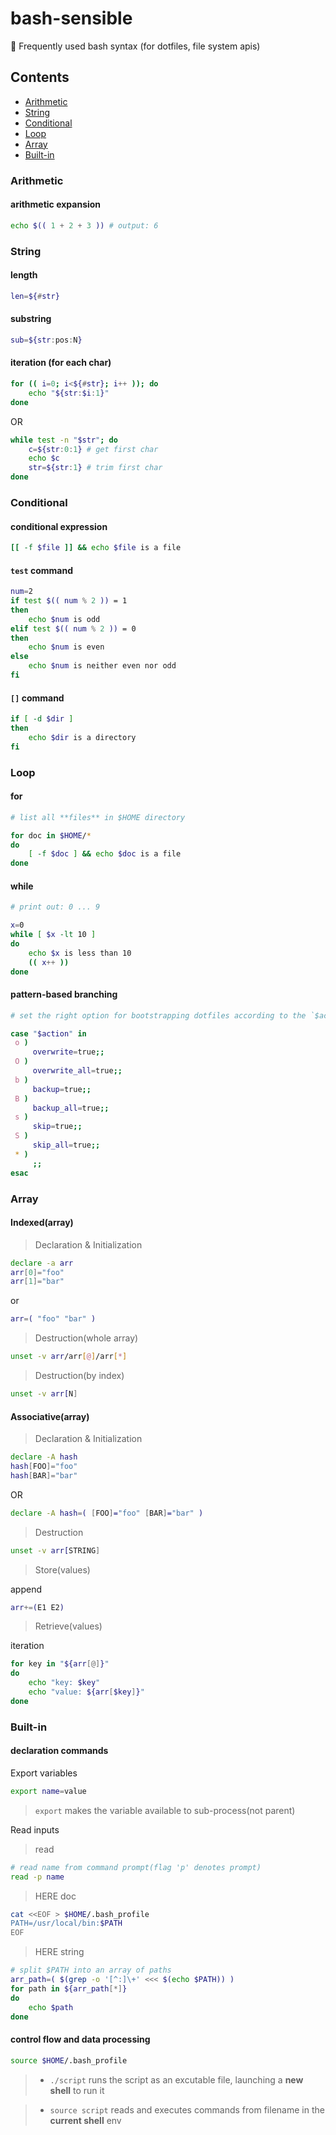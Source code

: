 # bash-sensible

🍳 Frequently used bash syntax (for dotfiles, file system apis)


## Contents

* [Arithmetic](#arithmetic)
* [String](#string)
* [Conditional](#conditional)
* [Loop](#loop)
* [Array](#array)
* [Built-in](#built-in)


### Arithmetic

#### arithmetic expansion

```bash
echo $(( 1 + 2 + 3 )) # output: 6
```

### String

#### length

```bash
len=${#str}
```

#### substring

```bash
sub=${str:pos:N}
```

#### iteration (for each char)

```bash
for (( i=0; i<${#str}; i++ )); do
    echo "${str:$i:1}"
done
```

OR

```bash
while test -n "$str"; do
    c=${str:0:1} # get first char
    echo $c
    str=${str:1} # trim first char
done
```

### Conditional

#### conditional expression

```bash
[[ -f $file ]] && echo $file is a file
```

#### `test` command

```bash
num=2
if test $(( num % 2 )) = 1
then
    echo $num is odd
elif test $(( num % 2 )) = 0
then
    echo $num is even
else
    echo $num is neither even nor odd
fi
```

#### `[]` command

```bash
if [ -d $dir ]
then
    echo $dir is a directory
fi
```

### Loop

#### for

```bash
# list all **files** in $HOME directory

for doc in $HOME/*
do
    [ -f $doc ] && echo $doc is a file
done
```

#### while

```bash
# print out: 0 ... 9

x=0
while [ $x -lt 10 ]
do
    echo $x is less than 10
    (( x++ ))
done
```

#### pattern-based branching

```bash
# set the right option for bootstrapping dotfiles according to the `$action`

case "$action" in
 o )
     overwrite=true;;
 O )
     overwrite_all=true;;
 b )
     backup=true;;
 B )
     backup_all=true;;
 s )
     skip=true;;
 S )
     skip_all=true;;
 * )
     ;;
esac
```

### Array

#### Indexed(array)

> Declaration & Initialization

```bash
declare -a arr
arr[0]="foo"
arr[1]="bar"
```
or

```bash
arr=( "foo" "bar" )
```

> Destruction(whole array)

```bash
unset -v arr/arr[@]/arr[*]
```

> Destruction(by index)

```bash
unset -v arr[N]
```

#### Associative(array)

> Declaration & Initialization

```bash
declare -A hash
hash[FOO]="foo"
hash[BAR]="bar"
```

OR

```bash
declare -A hash=( [FOO]="foo" [BAR]="bar" )
```

> Destruction

```bash
unset -v arr[STRING]
```

> Store(values)

append

```bash
arr+=(E1 E2)
``` 

> Retrieve(values)

iteration

```bash
for key in "${arr[@]}"
do
    echo "key: $key"
    echo "value: ${arr[$key]}"
done
```

### Built-in

#### declaration commands

Export variables

```bash
export name=value
```

> `export` makes the variable available to sub-process(not parent)

Read inputs

> read

```bash
# read name from command prompt(flag 'p' denotes prompt)
read -p name
```

> HERE doc

```bash
cat <<EOF > $HOME/.bash_profile
PATH=/usr/local/bin:$PATH
EOF
```

> HERE string

```bash
# split $PATH into an array of paths
arr_path=( $(grep -o '[^:]\+' <<< $(echo $PATH)) )
for path in ${arr_path[*]}
do
    echo $path
done
```

#### control flow and data processing

```bash
source $HOME/.bash_profile
```

> * `./script` runs the script as an excutable file, launching a **new shell** to run it

> * `source script` reads and executes commands from filename in the **current shell** env
